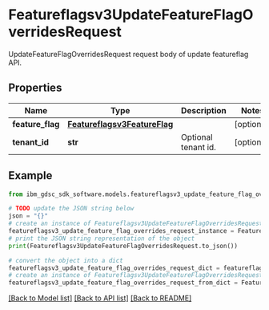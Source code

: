# Featureflagsv3UpdateFeatureFlagOverridesRequest

UpdateFeatureFlagOverridesRequest request body of update featureflag API.

## Properties

Name | Type | Description | Notes
------------ | ------------- | ------------- | -------------
**feature_flag** | [**Featureflagsv3FeatureFlag**](Featureflagsv3FeatureFlag.md) |  | [optional] 
**tenant_id** | **str** | Optional tenant id. | [optional] 

## Example

```python
from ibm_gdsc_sdk_software.models.featureflagsv3_update_feature_flag_overrides_request import Featureflagsv3UpdateFeatureFlagOverridesRequest

# TODO update the JSON string below
json = "{}"
# create an instance of Featureflagsv3UpdateFeatureFlagOverridesRequest from a JSON string
featureflagsv3_update_feature_flag_overrides_request_instance = Featureflagsv3UpdateFeatureFlagOverridesRequest.from_json(json)
# print the JSON string representation of the object
print(Featureflagsv3UpdateFeatureFlagOverridesRequest.to_json())

# convert the object into a dict
featureflagsv3_update_feature_flag_overrides_request_dict = featureflagsv3_update_feature_flag_overrides_request_instance.to_dict()
# create an instance of Featureflagsv3UpdateFeatureFlagOverridesRequest from a dict
featureflagsv3_update_feature_flag_overrides_request_from_dict = Featureflagsv3UpdateFeatureFlagOverridesRequest.from_dict(featureflagsv3_update_feature_flag_overrides_request_dict)
```
[[Back to Model list]](../README.md#documentation-for-models) [[Back to API list]](../README.md#documentation-for-api-endpoints) [[Back to README]](../README.md)


